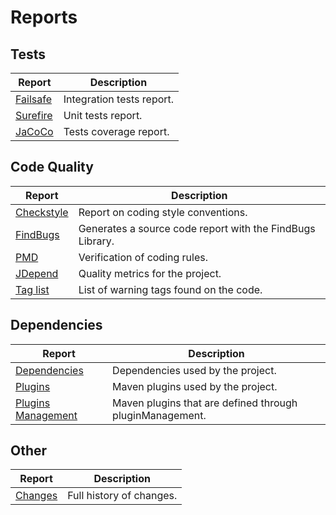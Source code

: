 # Reports

## Tests

|Report|Description|
|---|---|
|[Failsafe](./failsafe-report.html)|Integration tests report.|
|[Surefire](./surefire-report.html)|Unit tests report.|
|[JaCoCo](./jacoco/index.html)|Tests coverage report.|

## Code Quality

|Report|Description|
|---|---|
|[Checkstyle](./checkstyle.html)|Report on coding style conventions.|
|[FindBugs](./findbugs.html)|Generates a source code report with the FindBugs Library.|
|[PMD](./pmd.html)|Verification of coding rules.|
|[JDepend](./jdepend-report.html)|Quality metrics for the project.|
|[Tag list](./taglist.html)|List of warning tags found on the code.|

## Dependencies

|Report|Description|
|---|---|
|[Dependencies](./dependencies.html)|Dependencies used by the project.|
|[Plugins](./plugins.html)|Maven plugins used by the project.|
|[Plugins Management](./plugins.html)|Maven plugins that are defined through pluginManagement.|

## Other

|Report|Description|
|---|---|
|[Changes](./changes-report.html)|Full history of changes.|
